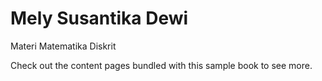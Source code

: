 # Mely Susantika Dewi

Materi Matematika Diskrit

Check out the content pages bundled with this sample book to see more.

```{tableofcontents}
```
